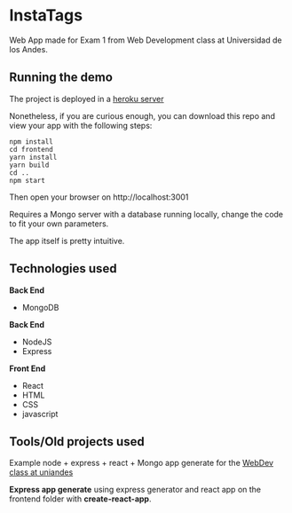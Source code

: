 # InstaTags

Web App made for Exam 1 from Web Development class at Universidad de los Andes.

## Running the demo

The project is deployed in a [heroku server](https://insta-tags1.herokuapp.com/)

Nonetheless, if you are curious enough, you can download this repo and view your app with the following steps: 

```
npm install
cd frontend
yarn install
yarn build
cd ..
npm start
```
Then open your browser on http://localhost:3001

Requires a Mongo server with a database running locally, change the code to fit your own parameters.

The app itself is pretty intuitive.

## Technologies used

**Back End**
* MongoDB

**Back End**

* NodeJS
* Express

**Front End**

* React
* HTML
* CSS
* javascript

## Tools/Old projects used

Example node + express + react + Mongo app generate for the [WebDev class at uniandes](johnguerra.co/classes/webDevelopment_spring_2018/)

**Express app generate** using express generator and react app on the frontend folder with **create-react-app**.

